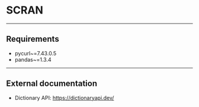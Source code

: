 # SCRAN
***

## Requirements
- pycurl~=7.43.0.5
- pandas~=1.3.4

***
## External documentation
- Dictionary API: https://dictionaryapi.dev/ 